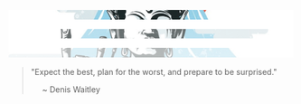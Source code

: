 ![hmmm...](https://github.com/Justin-Byrne/Justin-Byrne/blob/main/images/temple_top.png)

> "Expect the best, plan for the worst, and prepare to be surprised."
>
> &nbsp;&nbsp;&nbsp;&nbsp; ~ Denis Waitley
